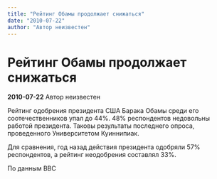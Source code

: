 ```yaml
---
title: "Рейтинг Обамы продолжает снижаться"
date: "2010-07-22"
author: "Автор неизвестен"
---
```


# Рейтинг Обамы продолжает снижаться

**2010-07-22** Автор неизвестен

Рейтинг одобрения президента США Барака Обамы среди его соотечественников упал до 44%. 48% респондентов недовольны работой президента. Таковы результаты последнего опроса, проведенного Университетом Куиннипиак.

Для сравнения, год назад действия президента одобряли 57% респондентов, а рейтинг неодобрения составлял 33%.

По данным BBC